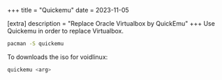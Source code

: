 +++
title = "Quickemu"
date = 2023-11-05

[extra]
description = "Replace Oracle Virtualbox by QuickEmu"
+++
Use Quickemu in order to replace Virtualbox.

```sh
pacman -S quickemu
```

To downloads the iso for voidlinux:

```sh
quickemu <arg>
```
